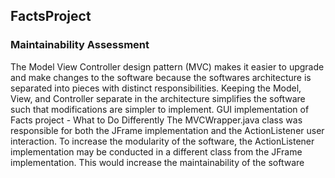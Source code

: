 ## FactsProject

### Maintainability Assessment
The Model View Controller design pattern (MVC) makes it easier to
upgrade and make changes to the software because the softwares
architecture is separated into pieces with distinct responsibilities. Keeping
the Model, View, and Controller separate in the architecture simplifies the
software such that modifications are simpler to implement.
GUI implementation of Facts project - What to Do Differently
The MVCWrapper.java class was responsible for both the JFrame
implementation and the ActionListener user interaction. To increase the
modularity of the software, the ActionListener implementation may be
conducted in a different class from the JFrame implementation. This would
increase the maintainability of the software
